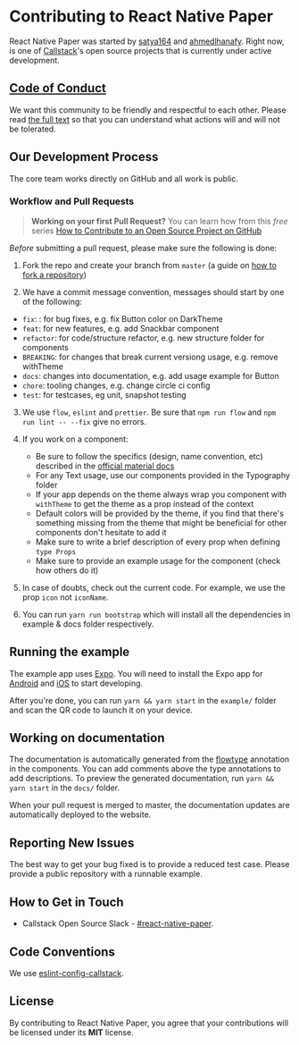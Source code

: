 # Contributing to React Native Paper

React Native Paper was started by [satya164](https://github.com/satya164) and [ahmedlhanafy](https://github.com/ahmedlhanafy). Right now, is one of [Callstack](https://callstack.com)'s open source projects that is currently under active development.

## [Code of Conduct](/CODE_OF_CONDUCT.md)

We want this community to be friendly and respectful to each other. Please read [the full text](/CODE_OF_CONDUCT.md) so that you can understand what actions will and will not be tolerated.

## Our Development Process

The core team works directly on GitHub and all work is public.

### Workflow and Pull Requests

> **Working on your first Pull Request?** 
You can learn how from this *free* series [How to Contribute to an Open Source Project on GitHub](https://egghead.io/series/how-to-contribute-to-an-open-source-project-on-github)

*Before* submitting a pull request, please make sure the following is done:

1. Fork the repo and create your branch from `master` (a guide on [how to fork a repository](https://help.github.com/articles/fork-a-repo/))

2. We have a commit message convention, messages should start by one of the following: 
* `fix`: : for bug fixes, e.g. fix Button color on DarkTheme
* `feat`: for new features, e.g. add Snackbar component
* `refactor`: for code/structure refactor, e.g. new structure folder for components
* `BREAKING`: for changes that break current versiong usage, e.g. remove withTheme
* `docs`: changes into documentation, e.g. add usage example for Button
* `chore`: tooling changes, e.g. change circle ci config
* `test`: for testcases, eg unit, snapshot testing

3. We use `flow`, `eslint` and `prettier`. Be sure that `npm run flow` and `npm run lint -- --fix` give no errors.

4. If you work on a component:
   * Be sure to follow the specifics (design, name convention, etc) described in the [official material docs](https://material.io/guidelines/)
   * For any Text usage, use our components provided in the Typography folder
   * If your app depends on the theme always wrap you component with `withTheme` to get the theme as a prop instead of the context
   * Default colors will be provided by the theme, if you find that there's something missing from the theme that might be beneficial for other components don't hesitate to add it
   * Make sure to write a brief description of every prop when defining `type Props`
   * Make sure to provide an example usage for the component (check how others do it)

5. In case of doubts, check out the current code. For example, we use the prop `icon` not `iconName`.

6. You can run `yarn run bootstrap` which will install all the dependencies in example & docs folder respectively.

## Running the example

The example app uses [Expo](https://expo.io/). You will need to install the Expo app for [Android](https://play.google.com/store/apps/details?id=host.exp.exponent) and [iOS](https://itunes.apple.com/app/apple-store/id982107779) to start developing.

After you're done, you can run `yarn && yarn start` in the `example/` folder and scan the QR code to launch it on your device.

## Working on documentation

The documentation is automatically generated from the [flowtype](https://flowtype.org) annotation in the components. You can add comments above the type annotations to add descriptions. To preview the generated documentation, run `yarn && yarn start` in the `docs/` folder.

When your pull request is merged to master, the documentation updates are automatically deployed to the website.

## Reporting New Issues

The best way to get your bug fixed is to provide a reduced test case. Please provide a public repository with a runnable example.

## How to Get in Touch

* Callstack Open Source Slack - [#react-native-paper](https://slack.callstack.io/).

## Code Conventions

We use [eslint-config-callstack](https://github.com/callstack/eslint-config-callstack-io).

## License

By contributing to React Native Paper, you agree that your contributions will be licensed under its **MIT** license.

